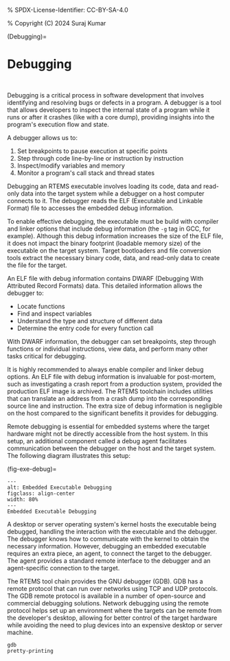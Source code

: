 % SPDX-License-Identifier: CC-BY-SA-4.0

% Copyright (C) 2024 Suraj Kumar

(Debugging)=

# Debugging

```{index} Debugging
```

```{index} Embedded executable
```

Debugging is a critical process in software development that involves
identifying and resolving bugs or defects in a program. A debugger is a tool
that allows developers to inspect the internal state of a program while it runs
or after it crashes (like with a core dump), providing insights into the
program's execution flow and state.

A debugger allows us to:

1. Set breakpoints to pause execution at specific points
2. Step through code line-by-line or instruction by instruction
3. Inspect/modify variables and memory
4. Monitor a program's call stack and thread states

Debugging an RTEMS executable involves loading its code, data and read-only data
into the target system while a debugger on a host computer connects to it. The
debugger reads the ELF (Executable and Linkable Format) file to accesses the
embedded debug information.

To enable effective debugging, the executable must be build with compiler and
linker options that include debug information (the `-g` tag in GCC, for
example). Although this debug information increases the size of the ELF file, it
does not impact the binary footprint (loadable memory size) of the executable on
the target system. Target bootloaders and file conversion tools extract the
necessary binary code, data, and read-only data to create the file for the
target.

An ELF file with debug information contains DWARF (Debugging With Attributed
Record Formats) data. This detailed information allows the debugger to:

- Locate functions
- Find and inspect variables
- Understand the type and structure of different data
- Determine the entry code for every function call

With DWARF information, the debugger can set breakpoints, step through functions
or individual instructions, view data, and perform many other tasks critical for
debugging.

It is highly recommended to always enable compiler and linker debug options. An
ELF file with debug information is invaluable for post-mortem, such as
investigating a crash report from a production system, provided the production
ELF image is archived. The RTEMS toolchain includes utilities that can translate
an address from a crash dump into the corresponding source line and instruction.
The extra size of debug information is negligible on the host compared to the
significant benefits it provides for debugging.

Remote debugging is essential for embedded systems where the target hardware
might not be directly accessible from the host system. In this setup, an
additional component called a debug agent facilitates communication between the
debugger on the host and the target system. The following diagram illustrates
this setup:

(fig-exe-debug)=

```{figure} ../../images/user/exe-debug.png
---
alt: Embedded Executable Debugging
figclass: align-center
width: 80%
---
Embedded Executable Debugging
```

A desktop or server operating system's kernel hosts the executable being
debugged, handling the interaction with the executable and the debugger. The
debugger knows how to communicate with the kernel to obtain the necessary
information. However, debugging an embedded executable requires an extra piece,
an agent, to connect the target to the debugger. The agent provides a standard
remote interface to the debugger and an agent-specific connection to the target.

The RTEMS tool chain provides the GNU debugger (GDB). GDB has a remote protocol
that can run over networks using TCP and UDP protocols. The GDB remote protocol
is available in a number of open-source and commercial debugging solutions.
Network debugging using the remote protocol helps set up an environment where
the targets can be remote from the developer's desktop, allowing for better
control of the target hardware while avoiding the need to plug devices into an
expensive desktop or server machine.

```{toctree}
gdb
pretty-printing
```
